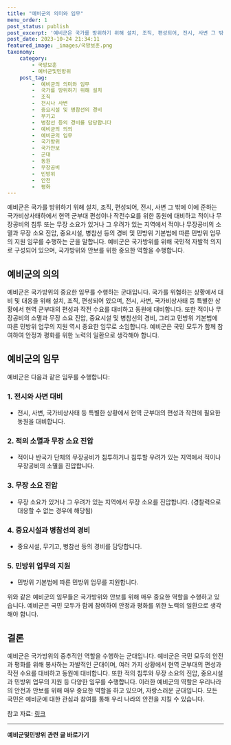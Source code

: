 ```yaml
---
title: "예비군의 의미와 임무"
menu_order: 1
post_status: publish
post_excerpt: '예비군은 국가를 방위하기 위해 설치, 조직, 편성되어, 전시, 사변 그 밖에 이에 준하는 국가비상사태하에서 현역 군부대 편성이나 작전수요를 위한 동원에 대비하고 적이나 무장공비의 침투 또는 무장 소요가 있거나 그 우려가 있는 지역에서 적이나 무장공비의 소멸과 무장 소요 진압, 중요시설, 병참선 등의 경비 및 민방위 기본법에 따른 민방위 업무의 지원 임무를 수행하는 군을 말합니다. 예비군은 국가방위를 위해 국민적 자발적 의지로 구성되어 있으며, 국가방위와 안보를 위한 중요한 역할을 수행합니다.'
post_date: 2023-10-24 21:34:11
featured_image: _images/국방보훈.png
taxonomy:
    category:
        - 국방보훈
        - 예비군및민방위
    post_tag:
        -  예비군의 의미와 임무
        -  국가를 방위하기 위해 설치
        -  조직
        -  전시나 사변
        -  중요시설 및 병참선의 경비
        -  무기고
        -  병참선 등의 경비를 담당합니다
        -  예비군의 의의
        -  예비군의 임무
        -  국가방위
        -  국가안보
        -  군대
        -  동원
        -  무장공비
        -  민방위
        -  안전
        -  평화
---
```




예비군은 국가를 방위하기 위해 설치, 조직, 편성되어, 전시, 사변 그 밖에 이에 준하는 국가비상사태하에서 현역 군부대 편성이나 작전수요를 위한 동원에 대비하고 적이나 무장공비의 침투 또는 무장 소요가 있거나 그 우려가 있는 지역에서 적이나 무장공비의 소멸과 무장 소요 진압, 중요시설, 병참선 등의 경비 및 민방위 기본법에 따른 민방위 업무의 지원 임무를 수행하는 군을 말합니다. 예비군은 국가방위를 위해 국민적 자발적 의지로 구성되어 있으며, 국가방위와 안보를 위한 중요한 역할을 수행합니다.

## 예비군의 의의

예비군은 국가방위의 중요한 임무를 수행하는 군대입니다. 국가를 위협하는 상황에서 대비 및 대응을 위해 설치, 조직, 편성되어 있으며, 전시, 사변, 국가비상사태 등 특별한 상황에서 현역 군부대의 편성과 작전 수요를 대비하고 동원에 대비합니다. 또한 적이나 무장공비의 소멸과 무장 소요 진압, 중요시설 및 병참선의 경비, 그리고 민방위 기본법에 따른 민방위 업무의 지원 역시 중요한 임무로 소임합니다. 예비군은 국민 모두가 함께 참여하여 안정과 평화를 위한 노력의 일환으로 생각해야 합니다.

## 예비군의 임무

예비군은 다음과 같은 임무를 수행합니다:

### 1. 전시와 사변 대비

- 전시, 사변, 국가비상사태 등 특별한 상황에서 현역 군부대의 편성과 작전에 필요한 동원을 대비합니다.

### 2. 적의 소멸과 무장 소요 진압

- 적이나 반국가 단체의 무장공비가 침투하거나 침투할 우려가 있는 지역에서 적이나 무장공비의 소멸을 진압합니다.

### 3. 무장 소요 진압

- 무장 소요가 있거나 그 우려가 있는 지역에서 무장 소요를 진압합니다. (경찰력으로 대응할 수 없는 경우에 해당됨)

### 4. 중요시설과 병참선의 경비

- 중요시설, 무기고, 병참선 등의 경비를 담당합니다.

### 5. 민방위 업무의 지원

- 민방위 기본법에 따른 민방위 업무를 지원합니다.

위와 같은 예비군의 임무들은 국가방위와 안보를 위해 매우 중요한 역할을 수행하고 있습니다. 예비군은 국민 모두가 함께 참여하여 안정과 평화를 위한 노력의 일환으로 생각해야 합니다.

## 결론

예비군은 국가방위의 중추적인 역할을 수행하는 군대입니다. 예비군은 국민 모두의 안전과 평화를 위해 봉사하는 자발적인 군대이며, 여러 가지 상황에서 현역 군부대의 편성과 작전 수요를 대비하고 동원에 대비합니다. 또한 적의 침투와 무장 소요의 진압, 중요시설과 민방위 업무의 지원 등 다양한 임무를 수행합니다. 이러한 예비군의 역할은 우리나라의 안전과 안보를 위해 매우 중요한 역할을 하고 있으며, 자랑스러운 군대입니다. 모든 국민은 예비군에 대한 관심과 참여를 통해 우리 나라의 안전을 지킬 수 있습니다.

참고 자료: [링크](https://example.com)
<!-- wp:separator -->
<hr class="wp-block-separator has-alpha-channel-opacity"/>
<!-- /wp:separator -->

<!-- wp:group {"backgroundColor":"base","layout":{"type":"constrained"}} -->
<div class="wp-block-group has-base-background-color has-background"><!-- wp:paragraph {"align":"center","fontSize":"medium"} -->
<p class="has-text-align-center has-large-font-size"><strong>예비군및민방위 관련 글 바로가기</strong></p>
<!-- /wp:paragraph -->


<!-- wp:latest-posts
{"categories":[{"id":9797,"count":19,"description":"","link":"https://uknowlaw.com/category/%ec%98%88%eb%b9%84%ea%b5%b0%eb%b0%8f%eb%af%bc%eb%b0%a9%ec%9c%84/","name":"예비군및민방위","slug":"예비군및민방위","taxonomy":"category","parent":0,"meta":[],"_links":{"self":[{"href":"https://uknowlaw.com/wp-json/wp/v2/categories/9797"}],"collection":[{"href":"https://uknowlaw.com/wp-json/wp/v2/categories"}],"about":[{"href":"https://uknowlaw.com/wp-json/wp/v2/taxonomies/category"}],"wp:post_type":[{"href":"https://uknowlaw.com/wp-json/wp/v2/posts?categories=9797"}],"curies":[{"name":"wp","href":"https://api.w.org/{rel}","templated":true}]}}]} /--></div>
<!-- /wp:group -->
